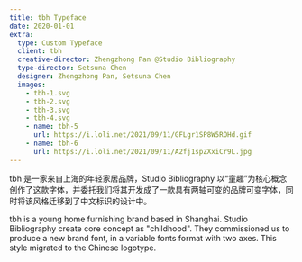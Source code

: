 ```yaml
---
title: tbh Typeface
date: 2020-01-01
extra:
  type: Custom Typeface
  client: tbh
  creative-director: Zhengzhong Pan @Studio Bibliography
  type-director: Setsuna Chen
  designer: Zhengzhong Pan, Setsuna Chen
  images:
    - tbh-1.svg
    - tbh-2.svg
    - tbh-3.svg
    - tbh-4.svg
    - name: tbh-5
      url: https://i.loli.net/2021/09/11/GFLgr1SP8W5ROHd.gif
    - name: tbh-6
      url: https://i.loli.net/2021/09/11/A2fj1spZXxiCr9L.jpg
---
```


tbh 是一家来自上海的年轻家居品牌，Studio Bibliography 以“童趣”为核心概念创作了这款字体，并委托我们将其开发成了一款具有两轴可变的品牌可变字体，同时将该风格迁移到了中文标识的设计中。

tbh is a young home furnishing brand based in Shanghai. Studio Bibliography create core concept as "childhood". They commissioned us to produce a new brand font, in a variable fonts format with two axes. This style migrated to the Chinese logotype.
